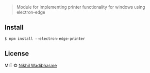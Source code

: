 
> Module for implementing printer functionality for windows using electron-edge

## Install

```
$ npm install --electron-edge-printer
```


## License

MIT © [Nikhil Wadibhasme](https://www.npmjs.com/package/electron-edge-printer)
